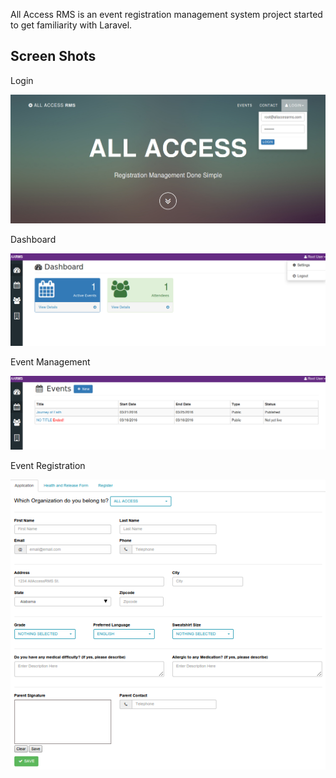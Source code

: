 All Access RMS is an event registration management system project started to get familiarity with Laravel.

## Screen Shots
Login


![login1](https://github.com/dirtyblankets/allaccessrms/blob/master/login_page.png)


Dashboard


![dashboard](https://github.com/dirtyblankets/allaccessrms/blob/master/allaccessrms_dashboard.png)


Event Management


![event management](https://github.com/dirtyblankets/allaccessrms/blob/master/allaccessrms_events.png)


Event Registration


![registration](https://github.com/dirtyblankets/allaccessrms/blob/master/allaccessrms_eventregistrationgpage.png)
